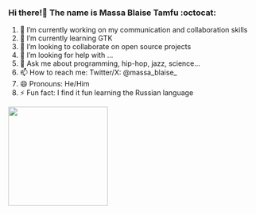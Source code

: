 ### Hi there!👋 The name is **Massa Blaise Tamfu** :octocat:
<!--
**massablaise/massablaise** is a ✨ _special_ ✨ repository because its `README.md` (this file) appears on your GitHub profile.
-->
1. 🔭 I’m currently working on my communication and collaboration skills
2. 🌱 I’m currently learning GTK
3. 👯 I’m looking to collaborate on open source projects
4. 🤔 I’m looking for help with ...
5. 💬 Ask me about programming, hip-hop, jazz, science...
6. 📫 How to reach me: Twitter/X: @massa_blaise_
7. 😄 Pronouns: He/Him
8. ⚡ Fun fact: I find it fun learning the Russian language


<a href="https://github.com/massablaise/github-readme-stats">
  <img height=200 align="center" src="https://github-readme-stats.vercel.app/api?username=massablaise" />
</a>
<!--
<a href="https://github.com/massablaise/convoychat">
  <img height=200 align="center" src="https://github-readme-stats.vercel.app/api/top-langs?username=massablaise&layout=compact&langs_count=8&card_width=30" />
</a>
-->

